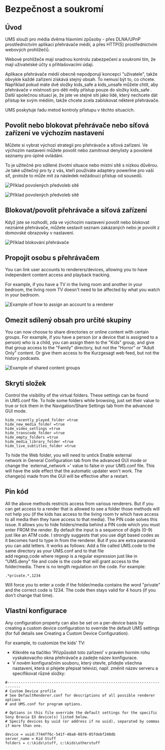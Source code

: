 # Bezpečnost a soukromí

## Úvod

UMS slouží pro média dvěma hlavními způsoby - přes DLNA/UPnP  prostřednictvím aplikací přehrávače médií, a přes HTTP(S) prostřednictvím webových prohlížečů.

Webové prohlížeče mají snadnou kontrolu zabezpečení a soukromí tím, že mají uživatelské účty s přihlašovacími údaji.

Aplikace přehrávače médií obecně nepodporují koncepci "uživatele", takže obvykle každé zařízení získává stejný obsah. To nemusí být to, co chcete. Například pokud máte dvě složky kids_safe a kids_unsafe můžete chtít, aby přehrávače v místnosti pro děti měly přístup pouze do složky kids_safe . Další společnou situací je, že jste ve stejné síti jako lidé, který nechcete dát přístup ke svým médiím, takže chcete zcela zablokovat některé přehrávače.

UMS poskytuje řadu metod kontroly přístupu v těchto situacích.

## Povolit nebo blokovat přehrávače nebo síťová zařízení ve výchozím nastavení
Můžete si vybrat výchozí strategii pro přehrávače a síťová zařízení. Ve výchozím nastavení můžete povolit nebo zamítnout denylisty a povolené seznamy pro úplné ovládání.

To je užitečné pro sdílené životní situace nebo místní sítě s nízkou důvěrou. Je také užitečný pro ty z vás, kteří používáte adaptéry powerline pro vaši síť, protože to může mít za následek nežádoucí přístup od sousedů.

![Příklad povolených předvoleb sítě](@site/docs/img/whats-new-in-v14-network-allowblock-preference.png)

![Příklad povolených předvoleb sítě](@site/docs/img/whats-new-in-v14-renderer-allow-preference.png)

## Blokovat/povolit přehrávače a síťová zařízení

Když jste se rozhodli, zda ve výchozím nastavení povolit nebo blokovat neznámé přehrávače, můžete sestavit seznam zakázaných nebo je povolit z domovské obrazovky v nastavení.

![Příklad blokování přehrávače](@site/docs/img/whats-new-in-v14-block-renderer.png)

## Propojit osobu s přehrávačem

You can link user accounts to renderers/devices, allowing you to have independent content access and playback tracking.

For example, if you have a TV in the living room and another in your bedroom, the living room TV doesn't need to be affected by what you watch in your bedroom.

![Example of how to assign an account to a renderer](@site/docs/img/whats-new-in-v14-assign-account-to-renderer.png)

## Omezit sdílený obsah pro určité skupiny

You can now choose to share directories or online content with certain groups. For example, if you have a person (or a device that is assigned to a person) who is a child, you can assign them to the "Kids" group, and give that group access to the "Family" directory, but not the "Horror" or "Adult Only" content. Or give them access to the Kurzgesagt web feed, but not the history podcasts.

![Example of shared content groups](@site/docs/img/whats-new-in-v14-shared-content-group.png)

## Skrytí složek

Control the visibility of the virtual folders. These settings can be found in UMS.conf file. To hide some folders while browsing, just set their value to true or tick them in the Navigation/Share Settings tab from the advanced GUI mode.

```
hide_recently_played_folder =true
hide_new_media_folder =true
hide_video_settings =true
hide_transcode_folder =true
hide_empty_folders =true
hide_media_library_folder =true
hide_live_subtitles_folder =true
```

To hide the Web folder, you will need to untick Enable external network in General Configuration tab from the advanced GUI mode or change the `external_network =' value to false in your UMS.conf file. This will have the side effect that the automatic updater won't work. The change(s) made from the GUI will be effective after a restart.

## Pin kód

All the above methods restricts access from various renderers. But if you can get access to a render that is allowed to see a folder those methods will not help you (if the kids has access to the living room tv which have access to all media then they have access to that media). The PIN code solves this issue. It allows you to hide folders/media behind a PIN code which you must enter FROM the render. By default the input is a sequence of digits (0-9) just like an ATM code. I strongly suggests that you use digit based codes as it becomes hard to type in from the renderer. But if you are extra paranoid you can add letters. It works as follows: Add a file called UMS.code to the same directory as your UMS.conf and to that file add regexp,code where regexp is a regular expression just like in "UMS.deny" file and code is the code that will grant access to the folder/media. There is no length regulation on the code. For example:
```
.*private.*,1234
```

Will force you to enter a code if the folder/media contains the word "private" and the correct code is 1234. The code then stays valid for 4 hours (if you don't change that time).

## Vlastní konfigurace

Any configuration property can also be set on a per-device basis by creating a custom device configuration to override the default UMS settings (for full details see Creating a Custom Device Configuration).

For example, to customize the kids' TV:
- Klikněte na tlačítko 'Přizpůsobit toto zařízení' v pravém horním rohu vyskakovacího okna přehrávače a zadejte název konfigurace.
- V novém konfiguračním souboru, který otevře, přidejte všechna nastavení, která si přejete přepsat televizi, např. změnit název serveru a specifikovat různé složky:
```
#----------------------------------------------------------------------------
# Custom Device profile
# See DefaultRenderer.conf for descriptions of all possible renderer options
# and UMS.conf for program options.

# Options in this file override the default settings for the specific Sony Bravia EX device(s) listed below.
# Specify devices by uuid (or address if no uuid), separated by commas if more than one.

device = uuid:7744ff6c-541f-48a8-0878-05fdebf240db
server_name = Kid Stuff
folders = c:\kids\stuff, c:\kids\otherstuff
```
